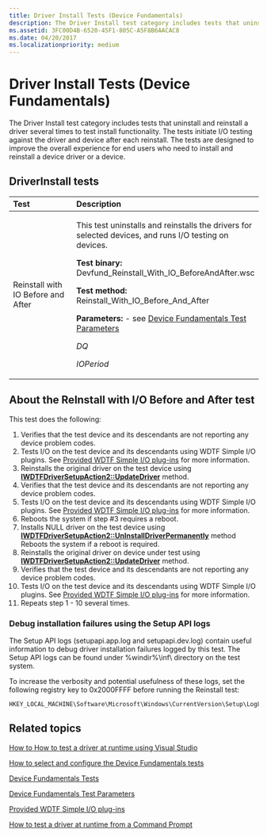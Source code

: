 ```yaml
---
title: Driver Install Tests (Device Fundamentals)
description: The Driver Install test category includes tests that uninstall and reinstall a driver several times to test install functionality.
ms.assetid: 3FC00D4B-6520-45F1-805C-A5F8B6AACAC8
ms.date: 04/20/2017
ms.localizationpriority: medium
---
```


# Driver Install Tests (Device Fundamentals)


The Driver Install test category includes tests that uninstall and reinstall a driver several times to test install functionality. The tests initiate I/O testing against the driver and device after each reinstall. The tests are designed to improve the overall experience for end users who need to install and reinstall a device driver or a device.

## <span id="driverinstall_tests"></span><span id="DRIVERINSTALL_TESTS"></span>DriverInstall tests


<table>
<colgroup>
<col width="50%" />
<col width="50%" />
</colgroup>
<thead>
<tr class="header">
<th align="left">Test</th>
<th align="left">Description</th>
</tr>
</thead>
<tbody>
<tr class="odd">
<td align="left"><p><span id="Reinstall_with_IO_Before_and_After"></span><span id="reinstall_with_io_before_and_after"></span><span id="REINSTALL_WITH_IO_BEFORE_AND_AFTER"></span>Reinstall with IO Before and After</p></td>
<td align="left"><p>This test uninstalls and reinstalls the drivers for selected devices, and runs I/O testing on devices.</p>
<p><strong>Test binary:</strong> Devfund_Reinstall_With_IO_BeforeAndAfter.wsc</p>
<p><strong>Test method:</strong> Reinstall_With_IO_Before_And_After</p>
<p><strong>Parameters:</strong> - see <a href="https://docs.microsoft.com/windows-hardware/drivers" data-raw-source="[Device Fundamentals Test Parameters](https://docs.microsoft.com/windows-hardware/drivers)">Device Fundamentals Test Parameters</a></p>
<p><em>DQ</em></p>
<p><em>IOPeriod</em></p></td>
</tr>
</tbody>
</table>

 

## <span id="About_the_ReInstall_with_I_O_Before_and_After_test"></span><span id="about_the_reinstall_with_i_o_before_and_after_test"></span><span id="ABOUT_THE_REINSTALL_WITH_I_O_BEFORE_AND_AFTER_TEST"></span>About the ReInstall with I/O Before and After test


This test does the following:

1.  Verifies that the test device and its descendants are not reporting any device problem codes.
2.  Tests I/O on the test device and its descendants using WDTF Simple I/O plugins. See [Provided WDTF Simple I/O plug-ins](https://docs.microsoft.com/windows-hardware/drivers/wdtf/provided-wdtf-simpleio-plug-ins) for more information.
3.  Reinstalls the original driver on the test device using [**IWDTFDriverSetupAction2::UpdateDriver**](https://docs.microsoft.com/windows-hardware/drivers/ddi/content/wdtfdriversetupdeviceaction/nf-wdtfdriversetupdeviceaction-iwdtfdriversetupaction2-updatedriver) method.
4.  Verifies that the test device and its descendants are not reporting any device problem codes.
5.  Tests I/O on the test device and its descendants using WDTF Simple I/O plugins. See [Provided WDTF Simple I/O plug-ins](https://docs.microsoft.com/windows-hardware/drivers/wdtf/provided-wdtf-simpleio-plug-ins) for more information.
6.  Reboots the system if step \#3 requires a reboot.
7.  Installs NULL driver on the test device using [**IWDTFDriverSetupAction2::UnInstallDriverPermanently**](https://docs.microsoft.com/windows-hardware/drivers/ddi/content/wdtfdriversetupdeviceaction/nf-wdtfdriversetupdeviceaction-iwdtfdriversetupaction2-uninstalldriverpermanently) method Reboots the system if a reboot is required.
8.  Reinstalls the original driver on device under test using [**IWDTFDriverSetupAction2::UpdateDriver**](https://docs.microsoft.com/windows-hardware/drivers/ddi/content/wdtfdriversetupdeviceaction/nf-wdtfdriversetupdeviceaction-iwdtfdriversetupaction2-updatedriver) method.
9.  Verifies that the test device and its descendants are not reporting any device problem codes.
10. Tests I/O on the test device and its descendants using WDTF Simple I/O plugins. See [Provided WDTF Simple I/O plug-ins](https://docs.microsoft.com/windows-hardware/drivers/wdtf/provided-wdtf-simpleio-plug-ins) for more information.
11. Repeats step 1 - 10 several times.

### <span id="Debug_installation_failures_using_the_Setup_API_logs"></span><span id="debug_installation_failures_using_the_setup_api_logs"></span><span id="DEBUG_INSTALLATION_FAILURES_USING_THE_SETUP_API_LOGS"></span>Debug installation failures using the Setup API logs

The Setup API logs (setupapi.app.log and setupapi.dev.log) contain useful information to debug driver installation failures logged by this test. The Setup API logs can be found under %windir%\\inf\\ directory on the test system.

To increase the verbosity and potential usefulness of these logs, set the following registry key to 0x2000FFFF before running the Reinstall test:

```
HKEY_LOCAL_MACHINE\Software\Microsoft\Windows\CurrentVersion\Setup\LogLevel
```

## <span id="related_topics"></span>Related topics


[How to How to test a driver at runtime using Visual Studio](https://docs.microsoft.com/windows-hardware/drivers)

[How to select and configure the Device Fundamentals tests](https://docs.microsoft.com/windows-hardware/drivers)

[Device Fundamentals Tests](device-fundamentals-tests.md)

[Device Fundamentals Test Parameters](https://docs.microsoft.com/windows-hardware/drivers)

[Provided WDTF Simple I/O plug-ins](https://docs.microsoft.com/windows-hardware/drivers/wdtf/provided-wdtf-simpleio-plug-ins)

[How to test a driver at runtime from a Command Prompt](https://docs.microsoft.com/windows-hardware/drivers)

 

 






